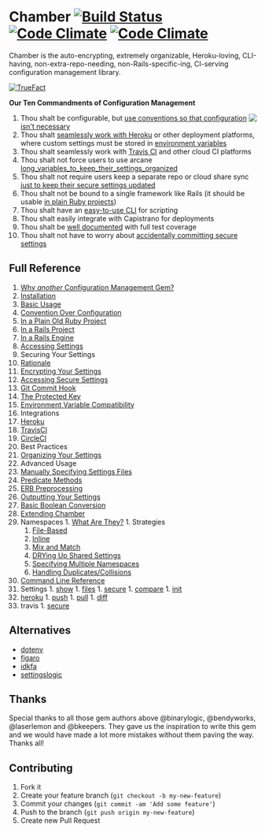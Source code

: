 # Chamber [![Build Status](https://travis-ci.org/thekompanee/chamber.png)](https://travis-ci.org/thekompanee/chamber) [![Code Climate](https://codeclimate.com/github/thekompanee/chamber.png)](https://codeclimate.com/github/thekompanee/chamber) [![Code Climate](https://codeclimate.com/github/thekompanee/chamber/coverage.png)](https://codeclimate.com/github/thekompanee/chamber)

Chamber is the auto-encrypting, extremely organizable, Heroku-loving, CLI-having,
non-extra-repo-needing, non-Rails-specific-ing, CI-serving configuration
management library.

[![TrueFact](https://cloud.githubusercontent.com/assets/285582/4803823/ad8110fa-5e5e-11e4-90d6-59320045a786.png)](https://www.youtube.com/watch?v=NNG1OoH2RwE)

**Our Ten Commandments of Configuration Management**

<img src="https://akiajm7spx4gtbhaxe3qcomhaystacksoftwarearp.s3.amazonaws.com/photos/readmes/ten-commandments.png" align="right" />

1. Thou shalt be configurable, but [use conventions so that configuration isn't
   necessary](https://github.com/thekompanee/chamber/wiki/Basic-Usage#convention-over-configuration)
1. Thou shalt [seamlessly work with Heroku](https://github.com/thekompanee/chamber/wiki/Heroku) or other deployment platforms, where custom
   settings must be stored in [environment variables](https://github.com/thekompanee/chamber/wiki/Environment-Variable-Compatibility)
1. Thou shalt seamlessly work with [Travis CI](https://github.com/thekompanee/chamber/wiki/TravisCI) and other cloud CI platforms
1. Thou shalt not force users to use arcane
   [long_variables_to_keep_their_settings_organized](https://github.com/thekompanee/chamber/wiki/Accessing-Settings)
1. Thou shalt not require users keep a separate repo or cloud share sync [just to
   keep their secure settings updated](https://github.com/thekompanee/chamber/wiki/Encrypting-Your-Settings)
1. Thou shalt not be bound to a single framework like Rails (it should be usable [in
   plain Ruby projects](https://github.com/thekompanee/chamber/wiki/Basic-Usage#in-a-plain-old-ruby-project))
1. Thou shalt have an [easy-to-use CLI](https://github.com/thekompanee/chamber/wiki/Command-Line-Reference) for scripting
1. Thou shalt easily integrate with Capistrano for deployments
1. Thou shalt be [well documented](https://github.com/thekompanee/chamber/wiki/) with full test coverage
1. Thou shalt not have to worry about [accidentally committing secure settings](https://github.com/thekompanee/chamber/wiki/Git-Commit-Hook)

## Full Reference

1. [Why _another_ Configuration Management Gem?](https://github.com/thekompanee/chamber/wiki/Why-ANOTHER-Configuration-Management-Gem%3F)
1. [Installation](https://github.com/thekompanee/chamber/wiki/Installation)
  1. [Basic Usage](https://github.com/thekompanee/chamber/wiki/Basic-Usage)
  1. [Convention Over Configuration](https://github.com/thekompanee/chamber/wiki/Basic-Usage#convention-over-configuration)
  1. [In a Plain Old Ruby Project](https://github.com/thekompanee/chamber/wiki/Basic-Usage#in-a-plain-old-ruby-project)
  1. [In a Rails Project](https://github.com/thekompanee/chamber/wiki/Basic-Usage#in-a-rails-project)
  1. [In a Rails Engine](https://github.com/thekompanee/chamber/wiki/Basic-Usage#in-a-rails-engine)
1. [Accessing Settings](https://github.com/thekompanee/chamber/wiki/Accessing-Settings)
1. Securing Your Settings
  1. [Rationale](https://github.com/thekompanee/chamber/wiki/Rationale)
  1. [Encrypting Your Settings](https://github.com/thekompanee/chamber/wiki/Encrypting-Your-Settings)
  1. [Accessing Secure Settings](https://github.com/thekompanee/chamber/wiki/Accessing-Secure-Settings)
  1. [Git Commit Hook](https://github.com/thekompanee/chamber/wiki/Git-Commit-Hook)
  1. [The Protected Key]()
1. [Environment Variable Compatibility](https://github.com/thekompanee/chamber/wiki/Environment-Variable-Compatibility)
1. Integrations
  1. [Heroku](https://github.com/thekompanee/chamber/wiki/Heroku)
  1. [TravisCI](https://github.com/thekompanee/chamber/wiki/TravisCI)
  1. [CircleCI](https://github.com/thekompanee/chamber/wiki/CircleCI)
1. Best Practices
  1. [Organizing Your Settings](https://github.com/thekompanee/chamber/wiki/Organizing-Your-Settings)
1. Advanced Usage
  1. [Manually Specifying Settings Files](https://github.com/thekompanee/chamber/wiki/Manually-Specifying-Settings-Files)
  1. [Predicate Methods](https://github.com/thekompanee/chamber/wiki/Predicate-Methods)
  1. [ERB Preprocessing](https://github.com/thekompanee/chamber/wiki/ERB-Preprocessing)
  1. [Outputting Your Settings](https://github.com/thekompanee/chamber/wiki/Outputting-Your-Settings)
  1. [Basic Boolean Conversion](https://github.com/thekompanee/chamber/wiki/Basic-Boolean-Conversion)
  1. [Extending Chamber](https://github.com/thekompanee/chamber/wiki/Extending-Chamber)
  1. Namespaces
    1. [What Are They?](https://github.com/thekompanee/chamber/wiki/What-Are-Namespaces%3F)
    1. Strategies
      1. [File-Based](https://github.com/thekompanee/chamber/wiki/File-Based-Namespaces)
      1. [Inline](https://github.com/thekompanee/chamber/wiki/Inline-Namespaces)
      1. [Mix and Match](https://github.com/thekompanee/chamber/wiki/Mix-and-Match-Namespace-Strategies)
      1. [DRYing Up Shared Settings](https://github.com/thekompanee/chamber/wiki/DRYing-Up-Your-Shared-Settings)
      1. [Specifying Multiple Namespaces](https://github.com/thekompanee/chamber/wiki/Specifying-Multiple-Namespaces)
      1. [Handling Duplicates/Collisions](https://github.com/thekompanee/chamber/wiki/Handling-Duplicates-Collisions)
1. [Command Line Reference](https://github.com/thekompanee/chamber/wiki/Command-Line-Reference)
  1. Settings
    1. [show](https://github.com/thekompanee/chamber/wiki/CLI-show)
    1. [files](https://github.com/thekompanee/chamber/wiki/CLI-files)
    1. [secure](https://github.com/thekompanee/chamber/wiki/CLI-secure)
    1. [compare](https://github.com/thekompanee/chamber/wiki/CLI-compare)
    1. [init](https://github.com/thekompanee/chamber/wiki/CLI-init)
  1. [heroku](https://github.com/thekompanee/chamber/wiki/CLI-heroku)
    1. [push](https://github.com/thekompanee/chamber/wiki/CLI-heroku-push)
    1. [pull](https://github.com/thekompanee/chamber/wiki/CLI-heroku-pull)
    1. [diff](https://github.com/thekompanee/chamber/wiki/CLI-heroku-diff)
  1. travis
    1. [secure](https://github.com/thekompanee/chamber/wiki/CLI-travis-secure)

## Alternatives

* [dotenv](https://github.com/bkeepers/dotenv)
* [figaro](https://github.com/laserlemon/figaro)
* [idkfa](https://github.com/bendyworks/idkfa)
* [settingslogic](https://github.com/binarylogic/settingslogic)

## Thanks

Special thanks to all those gem authors above @binarylogic, @bendyworks,
@laserlemon and @bkeepers.  They gave us the inspiration to write this gem and
we would have made a lot more mistakes without them paving the way.  Thanks all!

## Contributing

1. Fork it
2. Create your feature branch (`git checkout -b my-new-feature`)
3. Commit your changes (`git commit -am 'Add some feature'`)
4. Push to the branch (`git push origin my-new-feature`)
5. Create new Pull Request
